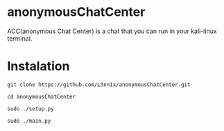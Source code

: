 # anonymousChatCenter
ACC(anonymous Chat Center) is a chat that you can run in your kali-linux terminal.


# Instalation
    git clone https://github.com/L3nn1x/anonymousChatCenter.git
    
    cd anonymousChatCenter
    
    sudo ./setup.py
    
    sudo ./main.py
